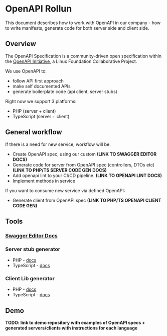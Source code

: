 # OpenAPI Rollun

This document describes how to work with OpenAPI in our company -
how to write manifests, generate code for both server side and client side.

## Overview

The OpenAPI Specification is a community-driven open specification within
the [OpenAPI Initiative](https://www.openapis.org/), a Linux Foundation Collaborative Project.

We use OpenAPI to:
- follow API first approach
- make self documented APIs
- generate boilerplate code (api client, server stubs)

Right now we support 3 platforms:
- PHP (server + client)
- TypeScript (server + client)

## General workflow

If there is a need for new service, workflow will be:
- Create OpenAPI spec, using our custom **(LINK TO SWAGGER EDITOR DOCS)**
- Generate code for server from OpenAPI spec (controllers, DTOs etc) **(LINK TO PHP/TS SERVER CODE GEN DOCS)**
- Add openapi lint to your CI/CD pipeline. **(LINK TO OPENAPI LINT DOCS)**
- Implement methods in service

If you want to consume new service via defined OpenAPI:
- Generate client from OpenAPI spec **(LINK TO PHP/TS OPENAPI CLIENT CODE GEN)**

## Tools

### [Swagger Editor Docs](./tools/swagger-editor.md)

### Server stub generator

- PHP - [docs](./server/php.md)
- TypeScript - [docs](./server/ts.md)

### Client Lib generator

- PHP - [docs](./client/php.md)
- TypeScript - [docs](./client/ts.md)

## Demo

**TODO: link to demo repository with examples of OpenAPI specs + generated servers/clients with instructions for each language**

